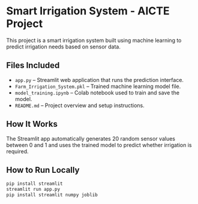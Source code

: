 # Smart Irrigation System - AICTE Project 

This project is a smart irrigation system built using machine learning to predict irrigation needs based on sensor data.

## Files Included

- `app.py` – Streamlit web application that runs the prediction interface.
- `Farm_Irrigation_System.pkl` – Trained machine learning model file.
- `model_training.ipynb` – Colab notebook used to train and save the model.
- `README.md` – Project overview and setup instructions.

## How It Works

The Streamlit app automatically generates 20 random sensor values between 0 and 1 and uses the trained model to predict whether irrigation is required.

## How to Run Locally
   ```bash
   pip install streamlit
   streamlit run app.py
   pip install streamlit numpy joblib
   

